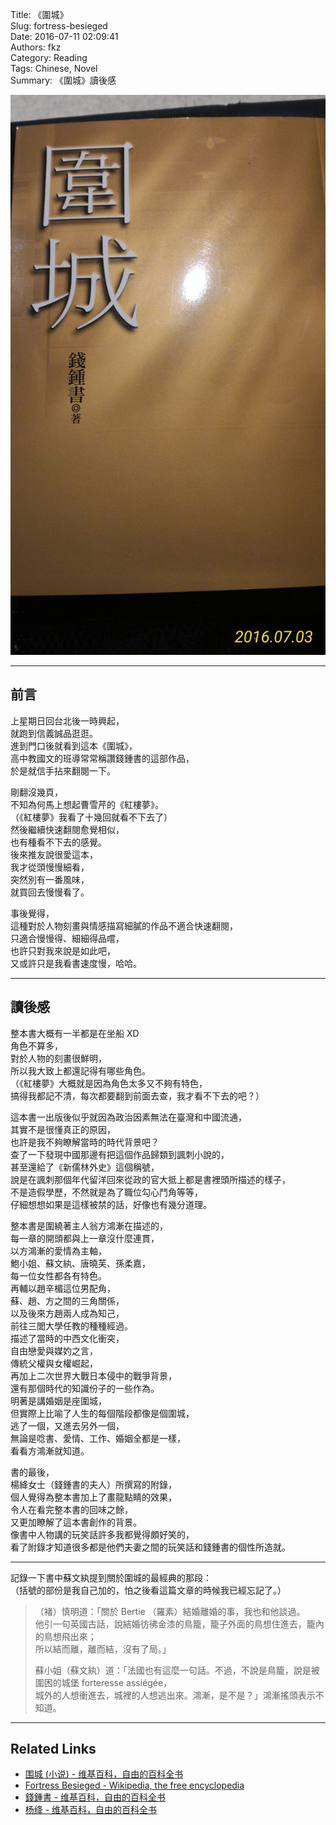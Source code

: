 Title: 《圍城》  
Slug: fortress-besieged  
Date: 2016-07-11 02:09:41  
Authors: fkz  
Category: Reading  
Tags: Chinese, Novel  
Summary: 《圍城》讀後感  
  
  
![封面](/files/fortress-besieged/cover.jpg)  
  
---  
  
## 前言  
  
上星期日回台北後一時興起，  
就跑到信義誠品逛逛。  
進到門口後就看到這本《圍城》，  
高中教國文的班導常常稱讚錢鍾書的這部作品，  
於是就信手拈來翻閱一下。  
  
剛翻沒幾頁，  
不知為何馬上想起曹雪芹的《紅樓夢》。  
（《紅樓夢》我看了十幾回就看不下去了）  
然後繼續快速翻閱愈覺相似，  
也有種看不下去的感覺。  
後來推友說很愛這本，  
我才從頭慢慢細看，  
突然別有一番風味，  
就買回去慢慢看了。  
  
事後覺得，  
這種對於人物刻畫與情感描寫細膩的作品不適合快速翻閱，  
只適合慢慢得、細細得品嚐，  
也許只對我來說是如此吧，  
又或許只是我看書速度慢，哈哈。  
  
---  
  
## 讀後感  
  
整本書大概有一半都是在坐船 XD  
角色不算多，  
對於人物的刻畫很鮮明，  
所以我大致上都還記得有哪些角色。  
（《紅樓夢》大概就是因為角色太多又不夠有特色，  
搞得我都記不清，每次都要翻到前面去查，我才看不下去的吧？）  
  
這本書一出版後似乎就因為政治因素無法在臺灣和中國流通，  
其實不是很懂真正的原因，  
也許是我不夠瞭解當時的時代背景吧？  
查了一下發現中國那邊有把這個作品歸類到諷刺小說的，  
甚至還給了《新儒林外史》這個稱號，  
說是在諷刺那個年代留洋回來從政的官大抵上都是書裡頭所描述的樣子，  
不是造假學歷，不然就是為了職位勾心鬥角等等，  
仔細想想如果是這樣被禁的話，好像也有幾分道理。  
  
整本書是圍繞著主人翁方鴻漸在描述的，  
每一章的開頭都與上一章沒什麼連貫，  
以方鴻漸的愛情為主軸，  
鮑小姐、蘇文紈、唐曉芙、孫柔嘉，  
每一位女性都各有特色。  
再輔以趙辛楣這位男配角，  
蘇、趙、方之間的三角關係，  
以及後來方趙兩人成為知己，  
前往三閭大學任教的種種經過。  
描述了當時的中西文化衝突，  
自由戀愛與媒妁之言，  
傳統父權與女權崛起，  
再加上二次世界大戰日本侵中的戰爭背景，  
還有那個時代的知識份子的一些作為。  
明著是講婚姻是座圍城，  
但實際上比喻了人生的每個階段都像是個圍城，  
逃了一個，又進去另外一個，  
無論是唸書、愛情、工作、婚姻全都是一樣，  
看看方鴻漸就知道。  
  
書的最後，  
楊絳女士（錢鍾書的夫人）所撰寫的附錄，  
個人覺得為整本書加上了畫龍點睛的效果，  
令人在看完整本書的回味之餘，  
又更加瞭解了這本書創作的背景。  
像書中人物講的玩笑話許多我都覺得頗好笑的，  
看了附錄才知道很多都是他們夫妻之間的玩笑話和錢鍾書的個性所造就。  
  
---  
  
記錄一下書中蘇文紈提到關於圍城的最經典的那段：  
（括號的部份是我自己加的，怕之後看這篇文章的時候我已經忘記了。）  
  
> （褚）慎明道：「關於 Bertie （羅素）結婚離婚的事，我也和他談過。  
> 他引一句英國古話，說結婚彷彿金漆的鳥籠，籠子外面的鳥想住進去，籠內的鳥想飛出來；  
> 所以結而離，離而結，沒有了局。」  
>  
> 蘇小姐（蘇文紈）道：「法國也有這麼一句話。不過，不說是鳥籠，說是被圍困的城堡 forteresse assiégée，  
> 城外的人想衝進去，城裡的人想逃出來。鴻漸，是不是？」鴻漸搖頭表示不知道。  
  
---  
  
## Related Links  
  
+ [围城 (小说) - 维基百科，自由的百科全书](https://zh.wikipedia.org/wiki/%E5%9B%B4%E5%9F%8E_(%E5%B0%8F%E8%AF%B4))  
+ [Fortress Besieged - Wikipedia, the free encyclopedia](https://en.wikipedia.org/wiki/Fortress_Besieged)  
+ [錢鍾書 - 维基百科，自由的百科全书](https://zh.wikipedia.org/wiki/%E9%92%B1%E9%94%BA%E4%B9%A6)  
+ [杨绛 - 维基百科，自由的百科全书](https://zh.wikipedia.org/wiki/%E6%9D%A8%E7%BB%9B)  
